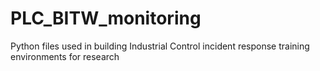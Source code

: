 # PLC_BITW_monitoring
Python files used in building Industrial Control incident response training environments for research
